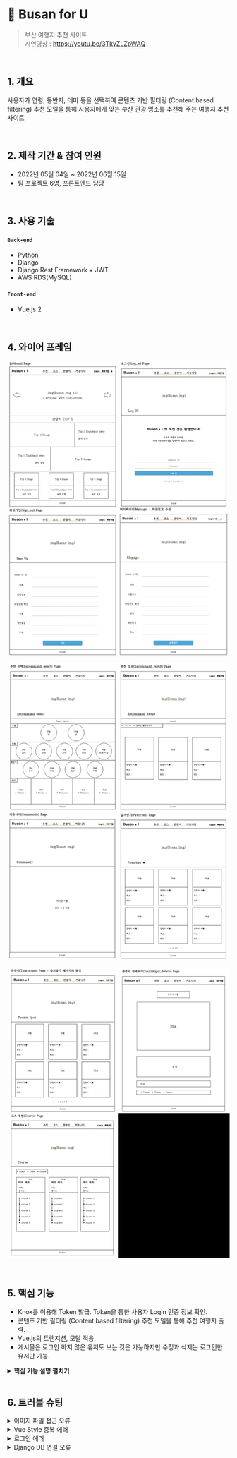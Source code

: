 # :pencil: Busan for U 
>부산 여행지 추천 사이트  
>시연영상 : https://youtu.be/3TkvZLZpWAQ

</br>

## 1. 개요
사용자가 연령, 동반자, 테마 등을 선택하여 콘텐츠 기반 필터링 (Content based filtering) 추천 모델을 통해 사용자에게 맞는 부산 관광 명소를 추천해 주는 여행지 추천 사이트

</br>

## 2. 제작 기간 & 참여 인원
- 2022년 05월 04일 ~ 2022년 06월 15일
- 팀 프로젝트 6명, 프론트엔드 담당

</br>

## 3. 사용 기술
#### `Back-end`
  - Python
  - Django
  - Django Rest Framework + JWT
  - AWS RDS(MySQL)
#### `Front-end`
  - Vue.js 2

</br>

## 4. 와이어 프레임
![1](./img/1-title.jpg)

![2](./img/2-title.jpg)

![3](./img/3-title.jpg)

</br>

## 5. 핵심 기능
 * Knox를 이용해 Token 발급. Token을 통한 사용자 Login 인증 정보 확인.
 * 콘텐츠 기반 필터링 (Content based filtering) 추천 모델을 통해 추천 여행지 출력.
 * Vue.js의 트랜지션, 모달 적용.
 * 게시물은 로그인 하지 않은 유저도 보는 것은 가능하지만 수정과 삭제는 로그인한 유저만 가능.

<details>
<summary><b>핵심 기능 설명 펼치기</b></summary>
<div markdown="1">

### 1. Knox를 이용해 Token 발급. Token을 통한 사용자 Login 인증 정보 확인
- **ReigstrationAPI, LoginAPI, UserAPI** :pencil: [코드 확인](https://github.com/HyoungMinSong/Busan/blob/fe870c2f20c092db402e932b036c9741f9edfb11/busanpro5/users/views.py#L10)
  - ReigstrationAPI : Knox를 이용해 가입시 유저 Token을 부여한다.
  - LoginAPI : 이메일 아이디와 비밀번호로 로그인하며, 로그인시 Token이 발급된다.
  - UserAPI : User Token으로 인증된 유저의 아이디와 이름을 확인한다.

</br>

-  **Logout**
   -  Logout 기능의 경우 Knox를 이용하며, 발급된 Token을 폐기
  
</br>

### 2. 콘텐츠 기반 필터링 (Content based filtering) 추천 모델을 통해 추천 여행지 출력.
- **Process**
 - 각 단계별로 선택된 변수를 포함한 여행지 리스트 간의 코사인 유사도를 계산하고 추천 리스트를 분류하여 최종 추천 여행지를 출력.
 
</br>

### 3. Vue.js의 트랜지션, 모달 적용.
- **Modal** :pencil: [코드 확인](https://github.com/HyoungMinSong/Busan/blob/master/busan-vue/src/components/ModalView.vue)
  - Vue.js의 기능인 모달 적용.

</br>

- **Transition** :pencil: [코드 확인](https://github.com/HyoungMinSong/Busan/blob/fe870c2f20c092db402e932b036c9741f9edfb11/busan-vue/src/App.vue#L111)
  - Vue.js의 기능인 트랜지션 적용.

</br>

### 4. 게시물은 로그인 하지 않은 유저도 보는 것은 가능하지만 수정과 삭제는 로그인한 유저만 가능.
- **BoardAPI, BoardDetailAPI** :pencil: [코드 확인](https://github.com/HyoungMinSong/Busan/blob/fe870c2f20c092db402e932b036c9741f9edfb11/busanpro5/boards/views.py#L9)
  - IsAuthenticatedOrReadOnly를 통해서 로그인 하지 않아도 게시물을 읽을 수는 있다. 하지만 새로운 게시물을 작성할 수는 없다.
  - IsOwnerOrReadOnly를 통해서 로그인 하지 않은 유저도 보는 것은 가능하지만 수정과 삭제는 로그인한 유저만 가능하다.

</div>
</details>

</br>

## 6. 트러블 슈팅
<details>
<summary>이미지 파일 접근 오류 </summary>
<div markdown="1">

  - 에러
    - 이미지 파일 이름과 Json으로 보내주는 이미지 파일 이름 한글 표기법이 달라 생기는 문제.
    - APEC나루공원이 ```APEC%EB%82%98%EB%A3%A8%EA%B3%B5%EC%9B%90.jpeg```와 ```APEC%E1%84%82%E1%85%A1%E1%84%85%E1%85%AE%E1%84%80%E1%85%A9%E1%86%BC%E1%84%8B%E1%85%AF%E1%86%AB.jpeg```로 각각 다르게 표기되어 접근이 오류가 남.
  - 해결
    - 파일 이름 변경으로 해결.

</div>
</details>

<details>
<summary>Vue Style 중복 에러</summary>
<div markdown="1">
  
  - 에러
    - 각각 담당했던 부분의 style을 scoped를 적용해서 스타일이 현재 컴포넌트의 엘리먼트에만 적용되도록 했어야 하는데 scoped를 안걸고 해서 css가 합쳐져 다른 컴포넌트에 사이드 이펙트가 생긴 상황.
  - 해결
    -  이미 너무 많이 진행된 상태여서 사이드 이펙트가 생긴 상황에서 css 일부 수정.
  
</div>
</details>

<details>
<summary>로그인 에러</summary>
<div markdown="1">
  
  - 에러
    - 로그인 버튼이 작동 에러
  - 해결
    - Django server 두 대를 켜놓고 사용해서 생긴 오류. 프로세스 하나 죽이기.
  
</div>
</details>

<details>
<summary>Django DB 연결 오류</summary>
<div markdown="1">
  
  - 에러
    - 타임아웃 에러
  - 해결
    -  AWS RDS 보안 설정 추가
  
</div>
</details>
